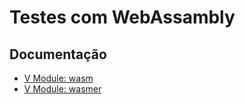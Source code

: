 # Testes com WebAssambly

## Documentação

* [V Module: wasm](https://modules.vlang.io/wasm.html)
* [V Module: wasmer](https://github.com/vlang/wasmer)
